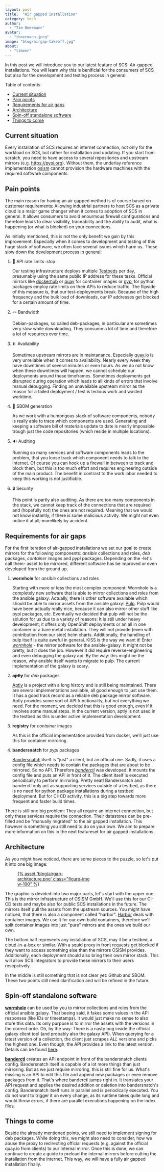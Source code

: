 ```yaml
---
layout: post
title:  "Air gapped installation"
category: tech
author:
  - "Tim Beermann"
avatar:
  - "tbeermann.jpeg"
image: "blog/airgap-takeoff.jpg"
about:
  - "tibeer"
---
```


In this post we will introduce you to our latest feature of SCS: Air-gapped installations.
You will learn why this is benificial for the consumers of SCS but also for the development and testing process in general.

Table of contents:

- [Current situation](#current-situation)
- [Pain points](#pain-points)
- [Requirements for air gaps](#requirements-for-air-gaps)
- [Architecture](#architecture)
- [Spin-off standalone software](#spin-off-standalone-software)
- [Things to come](#things-to-come)

## Current situation

Every installation of SCS requires an internet connection, not only for the workload on SCS, but rather for installation and
updating. If you start from scratch, you need to have access to several repositories and upstream mirrors
(e.g. <https://pypi.org>). Without them, the underlay reference implementation [osism](https://github.com/osism) cannot provision
the hardware machines with the required software components.

## Pain points

The main reason for having an air gapped method is of course based on customer requirements: Allowing industrial partners to host SCS as
a private cloud is a major game changer when it comes to adoption of SCS in general. It allows consumers to avoid enourmous
firewall configurations and therefore leads to clear visibility, traceability and the ability to audit, what is happening (or
what is blocked) on your connections.

As initially mentioned, this is not the only benefit we gain by this improvement. Especially when it comes to development and
testing of this huge stack of software, we often face several issues which harm us. These slow down the development process in
general:

1. 🛑 API rate limits :stop

    Our testing infrastructure deploys multiple [Testbeds](https://github.com/osism/testbed) per day, presumably using the same
    public IP address for these tasks. Official mirrors like [dockerhub](hub.docker.com) or [quay](quay.io) for container images
    or [pypi](pypi.org) for python packages employ rate limits on their APIs to reduce traffic. The flipside of this measure is,
    that our test-deployments break. Because of the high frequency and the bulk load of downloads, our IP addresses get blocked
    for a certain amount of time.

2. 🪢 Bandwidth

    Debian-packages, so called deb-packages, in particular are sometimes very slow while downloading. They consume a lot of time
    and therefore a lot of resources over time.

3. ⏸️ Availability

    Sometimes upstream mirrors are in maintanance. Especially [quay.io](https://quay.io) is very unreliable when it comes to
    availability. Nearly every week they have downtimes of several minutes or even hours. As we do not know when these downtimes
    will happen, we cannot schedule our deployments around these timeframes. Sometimes deployments get disrupted during operation
    which leads to all kinds of errors that involve manual debugging. Finding an unavailable upstream mirror as the reason for a
    failed deployment / test is tedious work and wasted worktime.

4. 📖 SBOM generation

    As we work with a humongous stack of software components, nobody is really able to trace which components are used.
    Generating and keeping a software bill of materials update to date is nearly impossible trough just the code repositories
    (which reside in multiple locations).

5. 🔉 Auditing

    Running so many services and software components leads to the problem, that you loose track which component needs to talk to
    the internet. Of course you can hook up a firewall in between to track and block them, but this is too much effort and
    requires engineering outside of the main product. The benefit in contrast to the work labor needed to keep this working is
    not justifiable.

6. 🔒 Security

    This point is partly also auditing. As there are too many components in the stack, we cannot keep track of the connections
    that are required and (hopefully not) the ones are not required. Meaning that we would not know instantly, if there is some
    malicious activity. We might not even notice it at all; morelikely by accident.

## Requirements for air gaps

For the first iteration of air-gapped installations we set our goal to create mirrors for the following components: _ansible_
collections and roles, _deb_ packages, _container_ images and _pypi_ packages. Depending on the -let's call them- asset to be
mirrored, different software has be improved or even developed from the ground up.

1. __wormhole__ for _ansible_ collections and roles

    Starting with more or less the most complex component: Wormhole is a completely new software that is able to mirror
    collections and roles from the ansible galaxy. Actually, there is other software available which should be able to mirror
    assets from the ansible galaxy: [Pulp](https://pulpproject.org/). Pulp would have been actually really nice, because it can
    also mirror other stuff like pypi packages, etc. Eventually we decided that pulp will not be the solution for us due to a variety of reasons: It
    is still under heavy development; it offers only OpenShift deployments or an all in one container or a bare metal
    installation. They will not provide (even with contribution from our side) helm charts. Additionally, the handling of pulp
    itself is quite aweful in general. KISS is the way we want it! Enter [_wormhole_](github.com/osism/python-ansible-wormhole) -
    the mirror software for the ansible-galaxy. It might not be pretty, but it does the job. However it did require
    reverse-engineering and even debugging the galaxy api. By the way: this might be the reason, why ansible itself wants to
    migrate to pulp. The current implementation of the galaxy is scary.

2. ~~__aptly__~~ for _deb_ packages

    [Aptly](https://www.aptly.info/) is a project with a long history and is still being maintained. There are several
    implementations available, all good enough to just use them. It has a good track record as a reliable deb package mirror
    software. Aptly provides some sort of API functionality, but not everything we need. For the moment, we decided that this is
    good enough, even if it involves some manual steps. In the current version, aptly is not used in the testbed as this is under
    active implementation development.

3. __registry__ for _container_ images

    As this is the official implementation provided from docker, we'll just use this for container mirroring.

4. __bandersnatch__ for _pypi_ packages

    [Bandersnatch](https://pypi.org/project/bandersnatch/) itself is "just" a client, but an official one. Sadly, it uses a
    config file which needs to contain the packages that are about to be mirrored. So no API. Therefore
    [_banderctl_](github.com/osism/python-banderctl) was developed. It mounts the config file and puts an API in front of it.
    The client itself is executed periodically to perform mirroring. Pretty neat!
    Bandersnatch and banderctl only act as supporting services outside of a testbed, as there is no need for python package
    installations during a testbed deployment. But for CI-CD activity, this is a big step towards more frequent and faster
    build times.

There is still one big problem: They all require an internet connection, but only these services require the connection. Their
datastores can be pre-filled and be "manually migrated" to the air gapped installation. This however is something you still need
to do on your own. We aim to prepare more information on this in the next featureset for air gapped installations.

## Architecture

As you might have noticed, there are some pieces to the puzzle, so let's put it into one big image:

<figure class="figure mx-auto d-block" style="width:50%">
  <a href="{% asset "blog/airgap-architecture.png" @path %}">
    {% asset 'blog/airgap-architecture.png' class="figure-img w-100" %}
  </a>
</figure>

The graphic is devided into two major parts, let's start with the upper one: This is the mirror infrastructure of OSISM GmbH.
We'll use this for our CI-CD tests and maybe also for public SCS installations in the future. The mirrors itself pull the assets
from the upstream sources. You might have noticed, that there is also a component called "harbor". [Harbor](https://goharbor.io/)
deals with container images. We use it for our own build containers, therefore we'll split container images into just "pure"
mirrors and the ones we build our own.

The bottom half represents any installation of SCS, may it be a testbed, a
[cloud-in-a-box](https://github.com/osism/cloud-in-a-box) or similar. With a squid proxy in front requests get blocked if they
want to access something else than the mirrors OSISM provides. Additionally, each deployment should also bring their own mirror
stack. This will allow SCS integrators to provide these mirrors to their users resepctively.

In the middle is still something that is not clear yet: Github and SBOM. These two points still need clarification and will be
refined in the future.

## Spin-off standalone software

[__wormhole__](github.com/osism/python-ansible-wormhole) can be used by you to mirror collections and roles from the official
ansible galaxy. That beeing said, it fakes some values in the API responses (like IDs or timestamps). It would just make no
sense to also store this data. Its only purpose is to mirror the assets with the versions in the correct orde. Oh, by the way:
There is a nasty bug inside the official galaxy client tool (and probably also the galaxy API). When querying for a latest
version of a collection, the client just scrapes _ALL_ versions and picks the highest one. Even though, the API provides a link to
the latest version. Details can be found [here](https://github.com/ansible/ansible/issues/79467).

[__banderctl__](github.com/osism/python-banderctl) creates an API endpoint in front of the bandersnatch clients config.
Bandersnatch itself is capable of a lot more things than just mirroring. But as we just require mirroring, this is still fine for
us. What's missing is an API to edit this file and append new packages or even remove packages from it. That's where banderctl
jumps right in. It translates your API request and applies the desired addition or deletion into bandersnatch's config.
Bandersnatch itself runs in parallel and is periodically executed. You do not want to trigger it on every change, as its runtime
takes quite long and would throw errors, if there are parallel executions happening on the index files.

## Things to come

Beside the already mentioned points, we still need to implement signing for deb packages. While doing this, we might also need to
consider, how we abuse the proxy to redirecting official requests (e.g. against the official quay.io from clients) to our
internal mirror. Once this is done, we can continue to create a guide to preload the internal mirrors before cutting the
installation from the internet. This way, we will have a fully air gapped installation finally.
